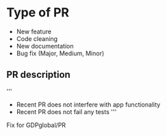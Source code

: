 # Type of PR

* New feature
* Code cleaning
* New documentation
* Bug fix (Major, Medium, Minor)

## PR description
'''
* Recent PR does not interfere with app functionality
* Recent PR does not fail any tests
'''

Fix for GDPglobal/PR
